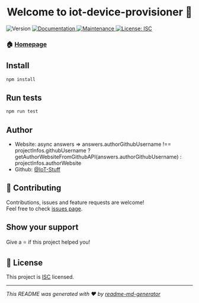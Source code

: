 <h1 align="center">Welcome to iot-device-provisioner 👋</h1>
<p>
  <img alt="Version" src="https://img.shields.io/badge/version-1.0.0-blue.svg?cacheSeconds=2592000" />
  <a href="https://github.com/IoT-Stuff/iot-device-provisioner#readme" target="_blank">
    <img alt="Documentation" src="https://img.shields.io/badge/documentation-yes-brightgreen.svg" />
  </a>
  <a href="https://github.com/IoT-Stuff/iot-device-provisioner/graphs/commit-activity" target="_blank">
    <img alt="Maintenance" src="https://img.shields.io/badge/Maintained%3F-yes-green.svg" />
  </a>
  <a href="https://github.com/IoT-Stuff/iot-device-provisioner/blob/master/LICENSE" target="_blank">
    <img alt="License: ISC" src="https://img.shields.io/github/license/IoT-Stuff/iot-device-provisioner" />
  </a>
</p>

### 🏠 [Homepage](https://github.com/IoT-Stuff/iot-device-provisioner#readme)

## Install

```sh
npm install
```

## Run tests

```sh
npm run test
```

## Author

* Website: async answers =>
    answers.authorGithubUsername !== projectInfos.githubUsername
      ? getAuthorWebsiteFromGithubAPI(answers.authorGithubUsername)
      : projectInfos.authorWebsite
* Github: [@IoT-Stuff](https://github.com/IoT-Stuff)

## 🤝 Contributing

Contributions, issues and feature requests are welcome!<br />Feel free to check [issues page](https://github.com/IoT-Stuff/iot-device-provisioner/issues).

## Show your support

Give a ⭐️ if this project helped you!

## 📝 License

This project is [ISC](https://github.com/IoT-Stuff/iot-device-provisioner/blob/master/LICENSE) licensed.

***
_This README was generated with ❤️ by [readme-md-generator](https://github.com/kefranabg/readme-md-generator)_
